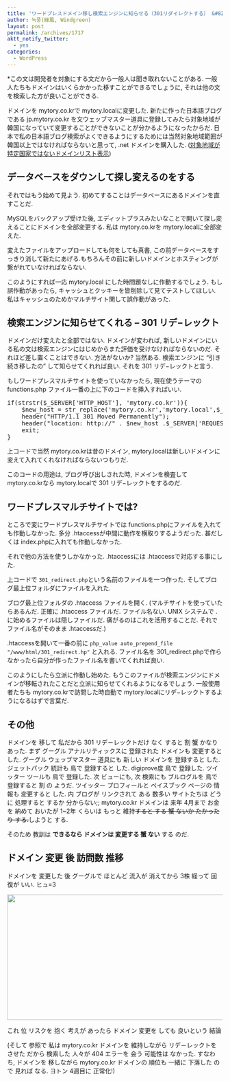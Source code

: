 ```yaml
---
title: 'ワードプレスドメイン移し検索エンジンに知らせる（301リダイレクトする） &#8211; マルチサイトまでされるようにする'
author: 녹풍(綠風, Windgreen)
layout: post
permalink: /archives/1717
aktt_notify_twitter:
  - yes
categories:
  - WordPress
---
```

*この文は開発者を対象にする文だから一般人は聞き取れないことがある. 一般人たちもドメインはいくらかかった移すことができるでしょうに, それは他の文を検索した方が良いことができる.

ドメインを mytory.co.krで mytory.localに変更した. 新たに作った日本語ブログである jp.mytory.co.kr を文ウェッブマスター道具に登録してみたら対象地域が韓国になっていて変更することができないことが分かるようになったからだ. 日本で私の日本語ブログ検索がよくできるようにするためには当然対象地域範囲が韓国以上ではなければならないと思って, .net ドメインを購入した. ([対象地域が特定国家ではないドメインリスト表示][1])

## データベースをダウンして探し変えるのをする

それではもう始めて見よう. 初めてすることはデータベースにあるドメインを直すことだ.

MySQLをバックアップ受けた後, エディットプラスみたいなことで開いて探し変えることにドメインを全部変更する. 私は mytory.co.krを mytory.localに全部変えた.

変えたファイルをアップロードしても何をしても真書, この前データベースをすっきり消して新たにあげる.もちろんその前に新しいドメインとホスティングが繋がれていなければならない.

このようにすれば一応 mytory.local にした時問題なしに作動するでしょう. もし誤作動があったら, キャッシュとクッキーを皆削除して見てテストしてほしい. 私はキャッシュのためかマルチサイト関して誤作動があった.

## 検索エンジンに知らせてくれる &#8211; 301 リデ−レックト

ドメインだけ変えたと全部ではない. ドメインが変われば, 新しいドメインにいる私の文は検索エンジンにはじめからまた評価を受けなければならないのだ. それほど差し置くことはできない. 方法がないか? 当然ある. 検索エンジンに &#8220;引き続き移したの&#8221; して知らせてくれれば良い. それを 301 リデ−レックトと言う.

もしワードプレスマルチサイトを使っていなかったら, 現在使うテーマの functions.php ファイル一番の上に下のコードを挿入すればいい.

<pre class="brush: php; gutter: true">if(strstr($_SERVER[&#039;HTTP_HOST&#039;], &#039;mytory.co.kr&#039;)){
    $new_host = str_replace(&#039;mytory.co.kr&#039;,&#039;mytory.local&#039;,$_SERVER[&#039;HTTP_HOST&#039;]);
    header("HTTP/1.1 301 Moved Permanently");
    header("location: http://" . $new_host .$_SERVER[&#039;REQUEST_URI&#039;] );
    exit;
}</pre>

上コードで当然 mytory.co.krは昔のドメイン, mytory.localは新しいドメインに変えて入れてくれなければならないつもりだ.

このコードの用途は, ブログ呼び出しされた時, ドメインを検査して mytory.co.krなら mytory.localで 301 リデ−レックトをするのだ.

## ワードプレスマルチサイトでは?

ところで変にワードプレスマルチサイトでは functions.phpにファイルを入れても作動しなかった. 多分 .htaccessが中間に動作を横取りするようだった. 甚だしくは index.phpに入れても作動しなかった.

それで他の方法を使うしかなかった. .htaccessには .htaccessで対応する事にした.

上コードで `301_redirect.php`という名前のファイルを一つ作った. そしてブログ最上位フォルダにファイルを入れた.

ブログ最上位フォルダの .htaccess ファイルを開く. (マルチサイトを使っていたらあるんだ. 正確に .htaccess ファイルだ. ファイル名ない. UNIX システムで .に始めるファイルは隠しファイルだ. 痛がるのはこれを活用することだ. それでファイル名がそのまま .htaccessだ.)

.htaccessを開いて一番の前に `php_value auto_prepend_file "/www/html/301_redirect.hp"` と入れる. ファイル名を 301_redirect.phpで作らなかったら自分が作ったファイル名を書いてくれれば良い.

このようにしたら立派に作動し始めた. もうこのファイルが検索エンジンにドメインが移転されたことだと立派に知らせてくれるようになるでしょう. 一般使用者たちも mytory.co.krで訪問した時自動で mytory.localにリデ−レックトするようになるはずで言葉だ.

## その他

ドメインを 移して 私だから 301 リデ－レックトだけ なく すると 割 蟹 かなり あった. まず グーグル アナルリティックスに 登録された ドメインも 変更すると した. グーグル ウェッブマスター 道具にも 新しい ドメインを 登録すると した. ジェットパック 統計も 鳥で 登録すると した. digiprove度 鳥で 登録した. ツイッター ツールも 鳥で 登録した. 次 ビューにも, 次 検索にも ブルログルを 鳥で 登録すると 割 の ようだ. ツイッター プロフィールと ペイスブック ページの 情報も 変更すると した. 内 ブログが リンクされて ある 数多い サイトたちは どうに 処理すると するか 分からない;; mytory.co.kr ドメインは 来年 4月まで お金を 納めて おいたが 1~2年 くらいは もっと 維持<del>すると する 蟹 ないか たかったり する.</del>しようと する.

そのため 教訓は **できるなら ドメインは 変更する 蟹 ない** する のだ.

## ドメイン 変更 後 訪問数 推移

ドメインを 変更した 後 グーグルで ほとんど 流入が 消えてから 3株 経って 回復が いい. ヒュ=3

<img src="http://dl.dropbox.com/u/15546257/blog/mytory/visits-count-after-changing-domain.png" alt="" width="764" height="292" />

これ 位 リスクを 抱く 考えが あったら ドメイン 変更を しても 良いという 結論

(そして 参照で 私は mytory.co.kr ドメインを 維持しながら リデ－レックトを させた だから 検索した 人々が 404 エラーを 会う 可能性は なかった. すなわち, ドメインを 移しながら mytory.co.kr ドメインの 順位も 一緒に 下落した ので 見れば なる. ヨトン 4週目に 正常化!)

 [1]: https://support.google.com/webmasters/bin/answer.py?hl=ja&answer=1347922